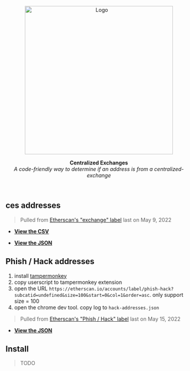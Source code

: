 <p align="center">
  <a><img src="https://etherscan.io/images/logo-ether.png?v=0.0.2" title="Logo" width="400"/></a>
</p>
<p align="center">
  <b>
    Centralized Exchanges
  </b>
  <br>
  <i>A code-friendly way to determine if an address is from a centralized-exchange</i>
  <br>
</p>

<br/>

## ces addresses

> Pulled from [Etherscan's "exchange" label](https://etherscan.io/accounts/label/exchange?subcatid=undefined&size=100&start=0&col=1&order=asc) last on May 9, 2022

- **[View the CSV](./src/cex-addresses.csv)**

- **[View the JSON](./src/cex-addresses.json)**


## Phish / Hack addresses

1. install [tampermonkey](https://chrome.google.com/webstore/detail/tampermonkey/dhdgffkkebhmkfjojejmpbldmpobfkfo?utm_source=chrome-ntp-icon)
2. copy userscript to tampermonkey extension
3. open the URL `https://etherscan.io/accounts/label/phish-hack?subcatid=undefined&size=100&start=0&col=1&order=asc`. only support size = 100
4. open the chrome dev tool. copy log to `hack-addresses.json`

> Pulled from [Etherscan's "Phish / Hack" label](https://etherscan.io/accounts/label/phish-hack?subcatid=undefined&size=100&start=0&col=1&order=asc) last on May 15, 2022

- **[View the JSON](./src/hack-addresses.json)**

## Install

> TODO